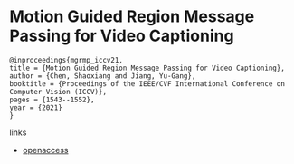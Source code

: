# Motion Guided Region Message Passing for Video Captioning

```
@inproceedings{mgrmp_iccv21,
title = {Motion Guided Region Message Passing for Video Captioning},
author = {Chen, Shaoxiang and Jiang, Yu-Gang},
booktitle = {Proceedings of the IEEE/CVF International Conference on Computer Vision (ICCV)},
pages = {1543--1552},
year = {2021}
}
```

links
- [openaccess](http://openaccess.thecvf.com//content/ICCV2021/html/Chen_Motion_Guided_Region_Message_Passing_for_Video_Captioning_ICCV_2021_paper.html)
